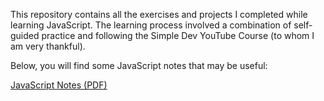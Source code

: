 This repository contains all the exercises and projects I completed while learning JavaScript.
The learning process involved a combination of self-guided practice and following the Simple Dev YouTube Course (to whom I am very thankful).

Below, you will find some JavaScript notes that may be useful:

[JavaScript Notes (PDF)](Javascript_notes.pdf)

